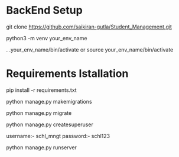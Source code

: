 # BackEnd Setup

git clone https://github.com/saikiran-gutla/Student_Management.git

python3 -m venv your_env_name

. .your_env_name/bin/activate or source your_env_name/bin/activate

# Requirements Istallation

pip install -r requirements.txt

python manage.py makemigrations

python manage.py migrate

python manage.py createsuperuser

username:- schl_mngt
password:- schl123

python manage.py runserver



